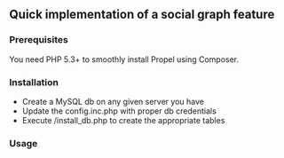 ## Quick implementation of a social graph feature

### Prerequisites
You need PHP 5.3+ to smoothly install Propel using Composer.

### Installation
- Create a MySQL db on any given server you have
- Update the config.inc.php with proper db credentials
- Execute /install_db.php to create the appropriate tables

### Usage
